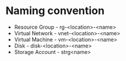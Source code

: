 # Naming convention

* Resource Group - rg-\<location>-\<name>
* Virtual Network - vnet-\<location>-\<name>
* Virtual Machine - vm-\<location>-\<name>
* Disk - disk-\<location>-\<name>
* Storage Account - strg\<name>
